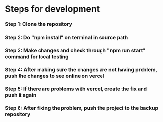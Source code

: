 # Steps for development

### Step 1: Clone the repository

### Step 2: Do "npm install" on terminal in source path

### Step 3: Make changes and check through "npm run start" command for local testing

### Step 4: After making sure the changes are not having problem, push the changes to see online on vercel

### Step 5: If there are problems with vercel, create the fix and push it again

### Step 6: After fixing the problem, push the project to the backup repository
